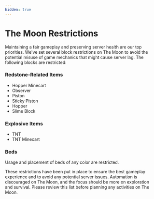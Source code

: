 ```yaml
---
hidden: true
---
```


# The Moon Restrictions

Maintaining a fair gameplay and preserving server health are our top priorities. We've set several block restrictions on The Moon to avoid the potential misuse of game mechanics that might cause server lag. The following blocks are restricted:

### Redstone-Related Items

* Hopper Minecart
* Observer
* Piston
* Sticky Piston
* Hopper
* Slime Block

### Explosive Items

* TNT
* TNT Minecart

### Beds

Usage and placement of beds of any color are restricted.

These restrictions have been put in place to ensure the best gameplay experience and to avoid any potential server issues. Automation is discouraged on The Moon, and the focus should be more on exploration and survival. Please review this list before planning any activities on The Moon.
